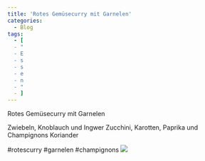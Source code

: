 ```yaml
---
title: 'Rotes Gemüsecurry mit Garnelen'
categories:
  - Blog
tags:
  - [
  - "
  - E
  - s
  - s
  - e
  - n
  - "
  - ]
---
```


Rotes Gemüsecurry mit Garnelen

Zwiebeln, Knoblauch und Ingwer
Zucchini, Karotten, Paprika und Champignons
Koriander

#rotescurry #garnelen #champignons
![](..\..\.\assets\2021-01-23-garnelencurry\1.jpg)

